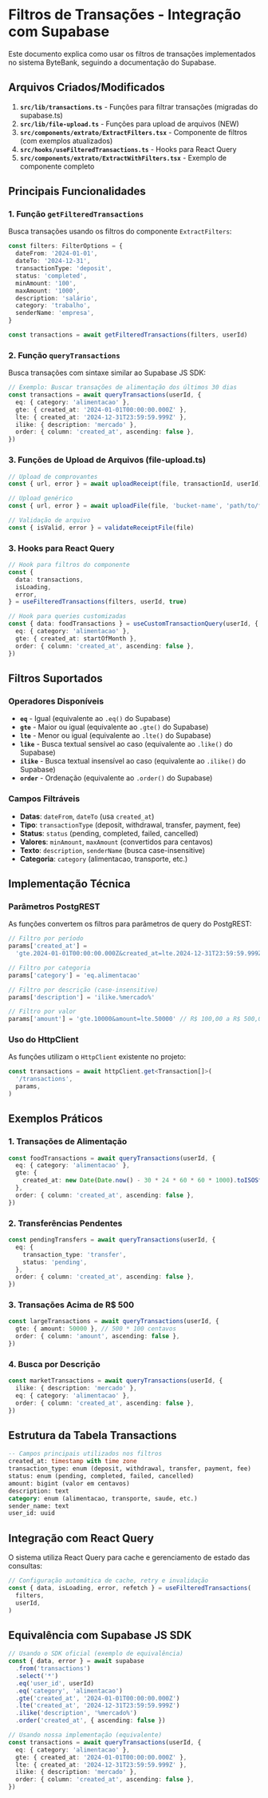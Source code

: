 # Filtros de Transações - Integração com Supabase

Este documento explica como usar os filtros de transações implementados no sistema ByteBank, seguindo a documentação do Supabase.

## Arquivos Criados/Modificados

1. **`src/lib/transactions.ts`** - Funções para filtrar transações (migradas do supabase.ts)
2. **`src/lib/file-upload.ts`** - Funções para upload de arquivos (NEW)
3. **`src/components/extrato/ExtractFilters.tsx`** - Componente de filtros (com exemplos atualizados)
4. **`src/hooks/useFilteredTransactions.ts`** - Hooks para React Query
5. **`src/components/extrato/ExtractWithFilters.tsx`** - Exemplo de componente completo

## Principais Funcionalidades

### 1. Função `getFilteredTransactions`

Busca transações usando os filtros do componente `ExtractFilters`:

```typescript
const filters: FilterOptions = {
  dateFrom: '2024-01-01',
  dateTo: '2024-12-31',
  transactionType: 'deposit',
  status: 'completed',
  minAmount: '100',
  maxAmount: '1000',
  description: 'salário',
  category: 'trabalho',
  senderName: 'empresa',
}

const transactions = await getFilteredTransactions(filters, userId)
```

### 2. Função `queryTransactions`

Busca transações com sintaxe similar ao Supabase JS SDK:

```typescript
// Exemplo: Buscar transações de alimentação dos últimos 30 dias
const transactions = await queryTransactions(userId, {
  eq: { category: 'alimentacao' },
  gte: { created_at: '2024-01-01T00:00:00.000Z' },
  lte: { created_at: '2024-12-31T23:59:59.999Z' },
  ilike: { description: 'mercado' },
  order: { column: 'created_at', ascending: false },
})
```

### 3. Funções de Upload de Arquivos (file-upload.ts)

```typescript
// Upload de comprovantes
const { url, error } = await uploadReceipt(file, transactionId, userId)

// Upload genérico
const { url, error } = await uploadFile(file, 'bucket-name', 'path/to/file')

// Validação de arquivo
const { isValid, error } = validateReceiptFile(file)
```

### 3. Hooks para React Query

```typescript
// Hook para filtros do componente
const {
  data: transactions,
  isLoading,
  error,
} = useFilteredTransactions(filters, userId, true)

// Hook para queries customizadas
const { data: foodTransactions } = useCustomTransactionQuery(userId, {
  eq: { category: 'alimentacao' },
  gte: { created_at: startOfMonth },
  order: { column: 'created_at', ascending: false },
})
```

## Filtros Suportados

### Operadores Disponíveis

- **`eq`** - Igual (equivalente ao `.eq()` do Supabase)
- **`gte`** - Maior ou igual (equivalente ao `.gte()` do Supabase)
- **`lte`** - Menor ou igual (equivalente ao `.lte()` do Supabase)
- **`like`** - Busca textual sensível ao caso (equivalente ao `.like()` do Supabase)
- **`ilike`** - Busca textual insensível ao caso (equivalente ao `.ilike()` do Supabase)
- **`order`** - Ordenação (equivalente ao `.order()` do Supabase)

### Campos Filtráveis

- **Datas**: `dateFrom`, `dateTo` (usa `created_at`)
- **Tipo**: `transactionType` (deposit, withdrawal, transfer, payment, fee)
- **Status**: `status` (pending, completed, failed, cancelled)
- **Valores**: `minAmount`, `maxAmount` (convertidos para centavos)
- **Texto**: `description`, `senderName` (busca case-insensitive)
- **Categoria**: `category` (alimentacao, transporte, etc.)

## Implementação Técnica

### Parâmetros PostgREST

As funções convertem os filtros para parâmetros de query do PostgREST:

```typescript
// Filtro por período
params['created_at'] =
  'gte.2024-01-01T00:00:00.000Z&created_at=lte.2024-12-31T23:59:59.999Z'

// Filtro por categoria
params['category'] = 'eq.alimentacao'

// Filtro por descrição (case-insensitive)
params['description'] = 'ilike.%mercado%'

// Filtro por valor
params['amount'] = 'gte.10000&amount=lte.50000' // R$ 100,00 a R$ 500,00
```

### Uso do HttpClient

As funções utilizam o `HttpClient` existente no projeto:

```typescript
const transactions = await httpClient.get<Transaction[]>(
  '/transactions',
  params,
)
```

## Exemplos Práticos

### 1. Transações de Alimentação

```typescript
const foodTransactions = await queryTransactions(userId, {
  eq: { category: 'alimentacao' },
  gte: {
    created_at: new Date(Date.now() - 30 * 24 * 60 * 60 * 1000).toISOString(),
  },
  order: { column: 'created_at', ascending: false },
})
```

### 2. Transferências Pendentes

```typescript
const pendingTransfers = await queryTransactions(userId, {
  eq: {
    transaction_type: 'transfer',
    status: 'pending',
  },
  order: { column: 'created_at', ascending: false },
})
```

### 3. Transações Acima de R$ 500

```typescript
const largeTransactions = await queryTransactions(userId, {
  gte: { amount: 50000 }, // 500 * 100 centavos
  order: { column: 'amount', ascending: false },
})
```

### 4. Busca por Descrição

```typescript
const marketTransactions = await queryTransactions(userId, {
  ilike: { description: 'mercado' },
  eq: { category: 'alimentacao' },
  order: { column: 'created_at', ascending: false },
})
```

## Estrutura da Tabela Transactions

```sql
-- Campos principais utilizados nos filtros
created_at: timestamp with time zone
transaction_type: enum (deposit, withdrawal, transfer, payment, fee)
status: enum (pending, completed, failed, cancelled)
amount: bigint (valor em centavos)
description: text
category: enum (alimentacao, transporte, saude, etc.)
sender_name: text
user_id: uuid
```

## Integração com React Query

O sistema utiliza React Query para cache e gerenciamento de estado das consultas:

```typescript
// Configuração automática de cache, retry e invalidação
const { data, isLoading, error, refetch } = useFilteredTransactions(
  filters,
  userId,
)
```

## Equivalência com Supabase JS SDK

```typescript
// Usando o SDK oficial (exemplo de equivalência)
const { data, error } = await supabase
  .from('transactions')
  .select('*')
  .eq('user_id', userId)
  .eq('category', 'alimentacao')
  .gte('created_at', '2024-01-01T00:00:00.000Z')
  .lte('created_at', '2024-12-31T23:59:59.999Z')
  .ilike('description', '%mercado%')
  .order('created_at', { ascending: false })

// Usando nossa implementação (equivalente)
const transactions = await queryTransactions(userId, {
  eq: { category: 'alimentacao' },
  gte: { created_at: '2024-01-01T00:00:00.000Z' },
  lte: { created_at: '2024-12-31T23:59:59.999Z' },
  ilike: { description: 'mercado' },
  order: { column: 'created_at', ascending: false },
})
```
